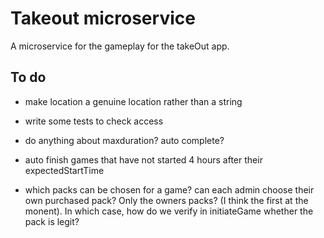 # Takeout microservice
A microservice for the gameplay for the takeOut app. 

## To do

- make location a genuine location rather than a string

- write some tests to check access

- do anything about maxduration? auto complete?

- auto finish games that have not started 4 hours after their expectedStartTime

- which packs can be chosen for a game? can each admin choose their own purchased pack? Only the owners packs? (I think the first at the monent). In which case, how do we verify in initiateGame whether the pack is legit?
